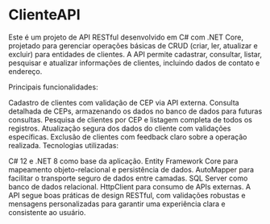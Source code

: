 # ClienteAPI
Este é um projeto de API RESTful desenvolvido em C# com .NET Core, projetado para gerenciar operações básicas de CRUD (criar, ler, atualizar e excluir) para entidades de clientes. A API permite cadastrar, consultar, listar, pesquisar e atualizar informações de clientes, incluindo dados de contato e endereço.

Principais funcionalidades:

Cadastro de clientes com validação de CEP via API externa.
Consulta detalhada de CEPs, armazenando os dados no banco de dados para futuras consultas.
Pesquisa de clientes por CEP e listagem completa de todos os registros.
Atualização segura dos dados do cliente com validações específicas.
Exclusão de clientes com feedback claro sobre a operação realizada.
Tecnologias utilizadas:

C# 12 e .NET 8 como base da aplicação.
Entity Framework Core para mapeamento objeto-relacional e persistência de dados.
AutoMapper para facilitar o transporte seguro de dados entre camadas.
SQL Server como banco de dados relacional.
HttpClient para consumo de APIs externas.
A API segue boas práticas de design RESTful, com validações robustas e mensagens personalizadas para garantir uma experiência clara e consistente ao usuário.
